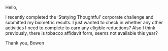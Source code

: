 Hello, 

I recently completed the ‘Statying Thoughtful’ corporate challenge and submitted my biometric results. I just wanted to check in whether any other activities I need to complete to earn any eligible reductions? Also I think previously, there is tobacco affidavit form, seems not available this year?

Thank you,
Bowen

